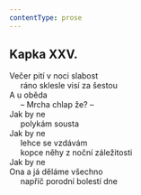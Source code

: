 ```yaml
---
contentType: prose
---
```


## Kapka XXV.

Večer pití v noci slabost  
     ráno sklesle visí za šestou  
A u oběda  
     – Mrcha chlap že? –  
Jak by ne  
     polykám sousta  
Jak by ne  
     lehce se vzdávám  
     kopce něhy z noční záležitosti  
Jak by ne  
Ona a já děláme všechno  
     napříč porodní bolestí dne

